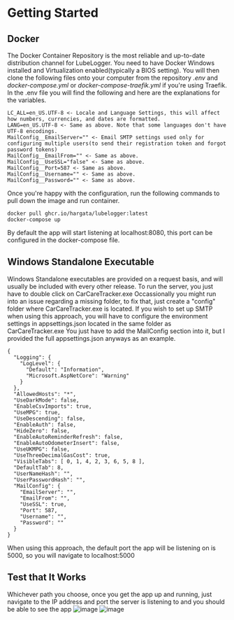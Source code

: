# Getting Started
## Docker
The Docker Container Repository is the most reliable and up-to-date distribution channel for LubeLogger.
You need to have Docker Windows installed and Virtualization enabled(typically a BIOS setting).
You will then clone the following files onto your computer from the repository _.env_ and _docker-compose.yml_ or _docker-compose-traefik.yml_ if you're using Traefik.
In the .env file you will find the following and here are the explanations for the variables.
```
LC_ALL=en_US.UTF-8 <- Locale and Language Settings, this will affect how numbers, currencies, and dates are formatted.
LANG=en_US.UTF-8 <- Same as above. Note that some languages don't have UTF-8 encodings.
MailConfig__EmailServer="" <- Email SMTP settings used only for configuring multiple users(to send their registration token and forgot password tokens)
MailConfig__EmailFrom="" <- Same as above.
MailConfig__UseSSL="false" <- Same as above.
MailConfig__Port=587 <- Same as above.
MailConfig__Username="" <- Same as above.
MailConfig__Password="" <- Same as above.
```

Once you're happy with the configuration, run the following commands to pull down the image and run container.
```
docker pull ghcr.io/hargata/lubelogger:latest
docker-compose up
```
By default the app will start listening at localhost:8080, this port can be configured in the docker-compose file.

## Windows Standalone Executable
Windows Standalone executables are provided on a request basis, and will usually be included with every other release.
To run the server, you just have to double click on CarCareTracker.exe
Occassionally you might run into an issue regarding a missing folder, to fix that, just create a "config" folder where CarCareTracker.exe is located.
If you wish to set up SMTP when using this approach, you will have to configure the environment settings in appsettings.json located in the same folder as CarCareTracker.exe
You just have to add the MailConfig section into it, but I provided the full appsettings.json anyways as an example.
```
{
  "Logging": {
    "LogLevel": {
      "Default": "Information",
      "Microsoft.AspNetCore": "Warning"
    }
  },
  "AllowedHosts": "*",
  "UseDarkMode": false,
  "EnableCsvImports": true,
  "UseMPG": true,
  "UseDescending": false,
  "EnableAuth": false,
  "HideZero": false,
  "EnableAutoReminderRefresh": false,
  "EnableAutoOdometerInsert": false,
  "UseUKMPG": false,
  "UseThreeDecimalGasCost": true,
  "VisibleTabs": [ 0, 1, 4, 2, 3, 6, 5, 8 ],
  "DefaultTab": 8,
  "UserNameHash": "",
  "UserPasswordHash": "",
  "MailConfig": {
    "EmailServer": "",
    "EmailFrom": "",
    "UseSSL": true,
    "Port": 587,
    "Username": "",
    "Password": ""
  }
}

```
When using this approach, the default port the app will be listening on is 5000, so you will navigate to localhost:5000

## Test that It Works
Whichever path you choose, once you get the app up and running, just navigate to the IP address and port the server is listening to and you should be able to see the app
![image](https://github.com/hargata/lubelog/assets/155338622/a32c40ce-271c-406b-a211-c1f2af138418)
![image](https://github.com/hargata/lubelog/assets/155338622/4e1c913c-001e-43fd-9b56-4ecffdfd4c2e)
